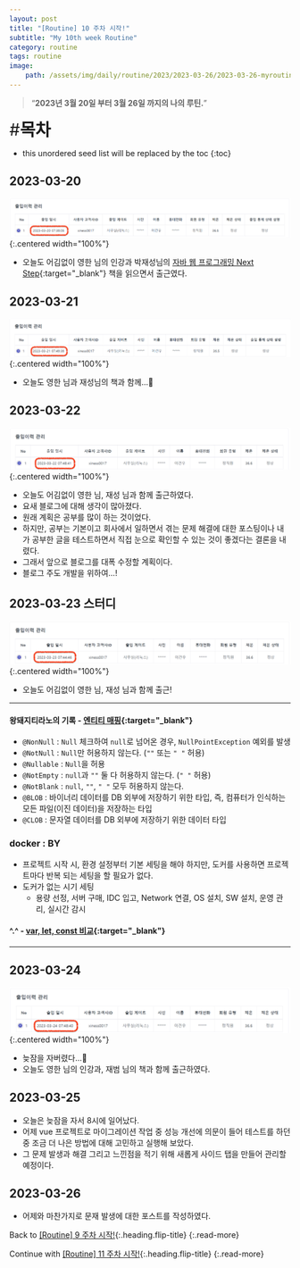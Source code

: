 ```yaml
---
layout: post
title: "[Routine] 10 주차 시작!"
subtitle: "My 10th week Routine"
category: routine
tags: routine
image:
    path: /assets/img/daily/routine/2023/2023-03-26/2023-03-26-myroutine-10th.png
---
```


> “**2023년 3월 20일 부터 3월 26일 까지의 나의 루틴.**”

<span style="font-size:30px;">\#**목차**</span>
* this unordered seed list will be replaced by the toc
{:toc}

## 2023-03-20
![2023-03-20](/assets/img/daily/routine/2023/2023-03-26/2023-03-20_myroutine.png){:.centered width="100%"}
- 오늘도 어김없이 영한 님의 인강과 박재성님의 [자바 웹 프로그래밍 Next Step](https://product.kyobobook.co.kr/detail/S000001624682){:target="_blank"} 책을 읽으면서 출근였다.

## 2023-03-21
![2023-03-21](/assets/img/daily/routine/2023/2023-03-26/2023-03-21_myroutine.png){:.centered width="100%"}
- 오늘도 영한 님과 재성님의 책과 함께...🤔

## 2023-03-22
![2023-03-22](/assets/img/daily/routine/2023/2023-03-26/2023-03-22_myroutine.png){:.centered width="100%"}
- 오늘도 어김없이 영한 님, 재성 님과 함께 출근하였다.
- 요새 블로그에 대해 생각이 많아졌다.
- 원래 계획은 공부를 많이 하는 것이었다.
- 하지만, 공부는 기본이고 회사에서 일하면서 겪는 문제 해결에 대한 포스팅이나 내가 공부한 글을 테스트하면서 직접 눈으로 확인할 수 있는 것이 좋겠다는 결론을 내렸다.
- 그래서 앞으로 블로그를 대폭 수정할 계획이다.
- 블로그 주도 개발을 위하여...!

## 2023-03-23 스터디
![2023-03-23](/assets/img/daily/routine/2023/2023-03-26/2023-03-23_myroutine.png){:.centered width="100%"}
- 오늘도 어김없이 영한 님, 재성 님과 함께 출근!

***

#### 왕돼지티라노의 기록 - [엔티티 매핑](https://blog.naver.com/rnaqk11/223052815722){:target="_blank"}
- `@NonNull` : `Null` 체크하여 `null`로 넘어온 경우, `NullPointException` 예외를 발생
- `@NotNull` : `Null`만 허용하지 않는다. (`""` 또는 `" "` 허용)
- `@Nullable` : `Null`을 허용
- `@NotEmpty` : `null`과 `""` 둘 다 허용하지 않는다. (`" "` 허용) 
- `@NotBlank` : `null`, `""`, `" "` 모두 허용하지 않는다.
- `@BLOB` : 바이너리 데이터를 DB 외부에 저장하기 위한 타입, 즉, 컴퓨터가 인식하는 모든 파일(이진 데이터)을 저장하는 타입
- `@CLOB` : 문자열 데이터를 DB 외부에 저장하기 위한 데이터 타입

### docker : BY
- 프로젝트 시작 시, 환경 설정부터 기본 세팅을 해야 하지만, 도커를 사용하면 프로젝트마다 반복 되는 세팅을 할 필요가 없다.
- 도커가 없는 시기 세팅
    - 용량 선정, 서버 구매, IDC 입고, Network 연결, OS 설치, SW 설치, 운영 관리, 실시간 감시

#### &#94;.&#94; - [var, let, const 비교](https://blog.naver.com/majo119){:target="_blank"}

***

## 2023-03-24
![2023-03-24](/assets/img/daily/routine/2023/2023-03-26/2023-03-24_myroutine.png){:.centered width="100%"}
- 늦잠을 자버렸다...🤣
- 오늘도 영한 님의 인강과, 재범 님의 책과 함께 출근하였다.

## 2023-03-25
- 오늘은 늦잠을 자서 8시에 일어났다.
- 어제 vue 프로젝트로 마이그레이션 작업 중 성능 개선에 의문이 들어 테스트를 하던 중 조금 더 나은 방법에 대해 고민하고 실행해 보았다. 
- 그 문제 발생과 해결 그리고 느낀점을 적기 위해 새롭게 사이드 탭을 만들어 관리할 예정이다.

## 2023-03-26
- 어제와 마찬가지로 문재 발생에 대한 포스트를 작성하였다.

Back to [[Routine] 9 주차 시작!](./2023-03-19-week-9th.md){:.heading.flip-title}
{:.read-more}

Continue with [[Routine] 11 주차 시작!](../04-april/2023-03-27-week-11th.md){:.heading.flip-title}
{:.read-more}